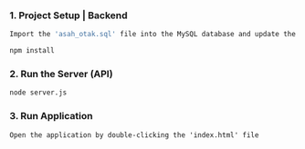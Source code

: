 ### 1. Project Setup | Backend

```sh
Import the 'asah_otak.sql' file into the MySQL database and update the database credentials in the server.js file.
```

```sh
npm install
```

### 2. Run the Server (API)

```sh
node server.js
```

### 3. Run Application
```
Open the application by double-clicking the 'index.html' file
```

